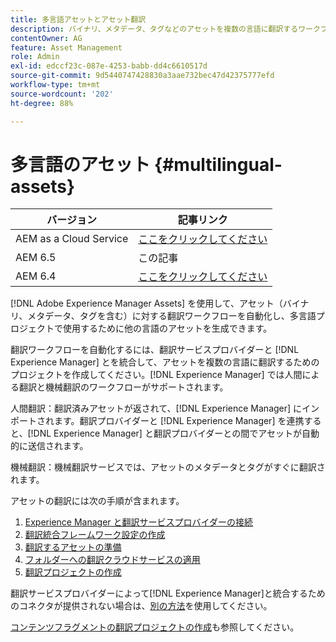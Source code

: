 ```yaml
---
title: 多言語アセットとアセット翻訳
description: バイナリ、メタデータ、タグなどのアセットを複数の言語に翻訳するワークフローを自動化する方法を学習してください。
contentOwner: AG
feature: Asset Management
role: Admin
exl-id: edccf23c-087e-4253-babb-dd4c6610517d
source-git-commit: 9d5440747428830a3aae732bec47d42375777efd
workflow-type: tm+mt
source-wordcount: '202'
ht-degree: 88%

---
```


# 多言語のアセット {#multilingual-assets}

| バージョン | 記事リンク |
| -------- | ---------------------------- |
| AEM as a Cloud Service | [ここをクリックしてください](https://experienceleague.adobe.com/docs/experience-manager-cloud-service/content/assets/admin/translate-assets.html?lang=en) |
| AEM 6.5 | この記事 |
| AEM 6.4 | [ここをクリックしてください](https://experienceleague.adobe.com/docs/experience-manager-64/assets/using/multilingual-assets.html?lang=en) |

[!DNL Adobe Experience Manager Assets] を使用して、アセット（バイナリ、メタデータ、タグを含む）に対する翻訳ワークフローを自動化し、多言語プロジェクトで使用するために他の言語のアセットを生成できます。

翻訳ワークフローを自動化するには、翻訳サービスプロバイダーと [!DNL Experience Manager] とを統合して、アセットを複数の言語に翻訳するためのプロジェクトを作成してください。[!DNL Experience Manager] では人間による翻訳と機械翻訳のワークフローがサポートされます。

人間翻訳：翻訳済みアセットが返されて、[!DNL Experience Manager] にインポートされます。翻訳プロバイダーと [!DNL Experience Manager] を連携すると、[!DNL Experience Manager] と翻訳プロバイダーとの間でアセットが自動的に送信されます。

機械翻訳：機械翻訳サービスでは、アセットのメタデータとタグがすぐに翻訳されます。

アセットの翻訳には次の手順が含まれます。

1. [Experience Manager と翻訳サービスプロバイダーの接続](/help/sites-administering/tc-tic.md#connecting-to-a-translation-service-provider)
1. [翻訳統合フレームワーク設定の作成](/help/sites-administering/tc-tic.md)
1. [翻訳するアセットの準備](preparing-assets-for-translation.md)
1. [フォルダーへの翻訳クラウドサービスの適用](transition-cloud-services.md)
1. [翻訳プロジェクトの作成](translation-projects.md)

翻訳サービスプロバイダーによって[!DNL Experience Manager]と統合するためのコネクタが提供されない場合は、[別の方法](/help/sites-administering/tc-manage.md#exporting-a-translation-job)を使用してください。

[コンテンツフラグメントの翻訳プロジェクトの作成](creating-translation-projects-for-content-fragments.md)も参照してください。
